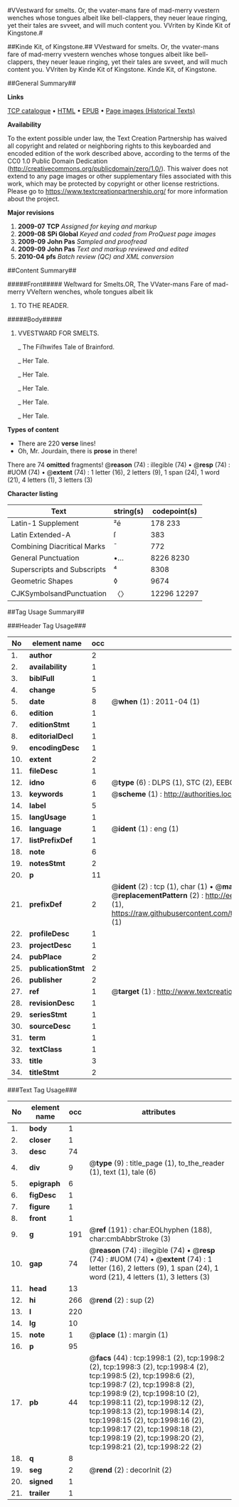 #VVestward for smelts. Or, the vvater-mans fare of mad-merry vvestern wenches whose tongues albeit like bell-clappers, they neuer leaue ringing, yet their tales are svveet, and will much content you. VVriten by Kinde Kit of Kingstone.#

##Kinde Kit, of Kingstone.##
VVestward for smelts. Or, the vvater-mans fare of mad-merry vvestern wenches whose tongues albeit like bell-clappers, they neuer leaue ringing, yet their tales are svveet, and will much content you. VVriten by Kinde Kit of Kingstone.
Kinde Kit, of Kingstone.

##General Summary##

**Links**

[TCP catalogue](http://www.ota.ox.ac.uk/tcp/)  • 
[HTML](http://tei.it.ox.ac.uk/tcp/Texts-HTML/free/A14/A14984.html)  • 
[EPUB](http://tei.it.ox.ac.uk/tcp/Texts-EPUB/free/A14/A14984.epub) • 
[Page images (Historical Texts)](https://historicaltexts.jisc.ac.uk/eebo-99837660e)

**Availability**

To the extent possible under law, the Text Creation Partnership has waived all copyright and related or neighboring rights to this keyboarded and encoded edition of the work described above, according to the terms of the CC0 1.0 Public Domain Dedication (http://creativecommons.org/publicdomain/zero/1.0/). This waiver does not extend to any page images or other supplementary files associated with this work, which may be protected by copyright or other license restrictions. Please go to https://www.textcreationpartnership.org/ for more information about the project.

**Major revisions**

1. __2009-07__ __TCP__ *Assigned for keying and markup*
1. __2009-08__ __SPi Global__ *Keyed and coded from ProQuest page images*
1. __2009-09__ __John Pas__ *Sampled and proofread*
1. __2009-09__ __John Pas__ *Text and markup reviewed and edited*
1. __2010-04__ __pfs__ *Batch review (QC) and XML conversion*

##Content Summary##

#####Front#####
Weſtward for Smelts.OR, The VVater-mans Fare of mad-merry VVeſtern wenches, whoſe tongues albeit lik
1. TO THE READER.

#####Body#####

1. VVESTWARD FOR SMELTS.

    _ The Fiſhwifes Tale of Brainford.

    _ Her Tale.

    _ Her Tale.

    _ Her Tale.

    _ Her Tale.

    _ Her Tale.

**Types of content**

  * There are 220 **verse** lines!
  * Oh, Mr. Jourdain, there is **prose** in there!

There are 74 **omitted** fragments! 
 @__reason__ (74) : illegible (74)  •  @__resp__ (74) : #UOM (74)  •  @__extent__ (74) : 1 letter (16), 2 letters (9), 1 span (24), 1 word (21), 4 letters (1), 3 letters (3)

**Character listing**


|Text|string(s)|codepoint(s)|
|---|---|---|
|Latin-1 Supplement|²é|178 233|
|Latin Extended-A|ſ|383|
|Combining             Diacritical Marks|̄|772|
|General Punctuation|•…|8226 8230|
|Superscripts             and Subscripts|⁴|8308|
|Geometric Shapes|◊|9674|
|CJKSymbolsandPunctuation|〈〉|12296 12297|

##Tag Usage Summary##

###Header Tag Usage###

|No|element name|occ|attributes|
|---|---|---|---|
|1.|__author__|2||
|2.|__availability__|1||
|3.|__biblFull__|1||
|4.|__change__|5||
|5.|__date__|8| @__when__ (1) : 2011-04 (1)|
|6.|__edition__|1||
|7.|__editionStmt__|1||
|8.|__editorialDecl__|1||
|9.|__encodingDesc__|1||
|10.|__extent__|2||
|11.|__fileDesc__|1||
|12.|__idno__|6| @__type__ (6) : DLPS (1), STC (2), EEBO-CITATION (1), PROQUEST (1), VID (1)|
|13.|__keywords__|1| @__scheme__ (1) : http://authorities.loc.gov/ (1)|
|14.|__label__|5||
|15.|__langUsage__|1||
|16.|__language__|1| @__ident__ (1) : eng (1)|
|17.|__listPrefixDef__|1||
|18.|__note__|6||
|19.|__notesStmt__|2||
|20.|__p__|11||
|21.|__prefixDef__|2| @__ident__ (2) : tcp (1), char (1)  •  @__matchPattern__ (2) : ([0-9\-]+):([0-9IVX]+) (1), (.+) (1)  •  @__replacementPattern__ (2) : http://eebo.chadwyck.com/downloadtiff?vid=$1&page=$2 (1), https://raw.githubusercontent.com/textcreationpartnership/Texts/master/tcpchars.xml#$1 (1)|
|22.|__profileDesc__|1||
|23.|__projectDesc__|1||
|24.|__pubPlace__|2||
|25.|__publicationStmt__|2||
|26.|__publisher__|2||
|27.|__ref__|1| @__target__ (1) : http://www.textcreationpartnership.org/docs/. (1)|
|28.|__revisionDesc__|1||
|29.|__seriesStmt__|1||
|30.|__sourceDesc__|1||
|31.|__term__|1||
|32.|__textClass__|1||
|33.|__title__|3||
|34.|__titleStmt__|2||


###Text Tag Usage###

|No|element name|occ|attributes|
|---|---|---|---|
|1.|__body__|1||
|2.|__closer__|1||
|3.|__desc__|74||
|4.|__div__|9| @__type__ (9) : title_page (1), to_the_reader (1), text (1), tale (6)|
|5.|__epigraph__|6||
|6.|__figDesc__|1||
|7.|__figure__|1||
|8.|__front__|1||
|9.|__g__|191| @__ref__ (191) : char:EOLhyphen (188), char:cmbAbbrStroke (3)|
|10.|__gap__|74| @__reason__ (74) : illegible (74)  •  @__resp__ (74) : #UOM (74)  •  @__extent__ (74) : 1 letter (16), 2 letters (9), 1 span (24), 1 word (21), 4 letters (1), 3 letters (3)|
|11.|__head__|13||
|12.|__hi__|266| @__rend__ (2) : sup (2)|
|13.|__l__|220||
|14.|__lg__|10||
|15.|__note__|1| @__place__ (1) : margin (1)|
|16.|__p__|95||
|17.|__pb__|44| @__facs__ (44) : tcp:1998:1 (2), tcp:1998:2 (2), tcp:1998:3 (2), tcp:1998:4 (2), tcp:1998:5 (2), tcp:1998:6 (2), tcp:1998:7 (2), tcp:1998:8 (2), tcp:1998:9 (2), tcp:1998:10 (2), tcp:1998:11 (2), tcp:1998:12 (2), tcp:1998:13 (2), tcp:1998:14 (2), tcp:1998:15 (2), tcp:1998:16 (2), tcp:1998:17 (2), tcp:1998:18 (2), tcp:1998:19 (2), tcp:1998:20 (2), tcp:1998:21 (2), tcp:1998:22 (2)|
|18.|__q__|8||
|19.|__seg__|2| @__rend__ (2) : decorInit (2)|
|20.|__signed__|1||
|21.|__trailer__|1||
